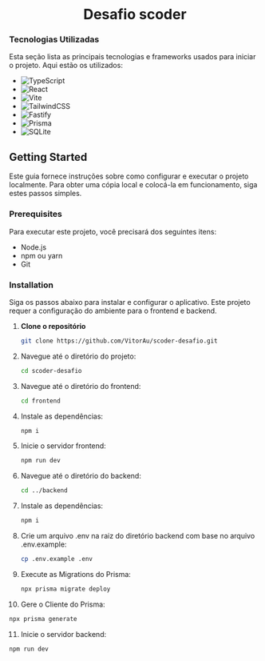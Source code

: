 <!-- PROJECT LOGO -->
<br />
<div align="center">
  <h1 align="center">Desafio scoder</h1>
</div>


<!-- ABOUT THE PROJECT -->
### Tecnologias Utilizadas

Esta seção lista as principais tecnologias e frameworks usados para iniciar o projeto. Aqui estão os utilizados:

* ![TypeScript](https://img.shields.io/badge/typescript-%23007ACC.svg?style=for-the-badge&logo=typescript&logoColor=white)
* ![React](https://img.shields.io/badge/react-%2320232a.svg?style=for-the-badge&logo=react&logoColor=%2361DAFB)
* ![Vite](https://img.shields.io/badge/vite-%23646CFF.svg?style=for-the-badge&logo=vite&logoColor=white)
* ![TailwindCSS](https://img.shields.io/badge/tailwindcss-%2338B2AC.svg?style=for-the-badge&logo=tailwind-css&logoColor=white)
* ![Fastify](https://img.shields.io/badge/fastify-%23000000.svg?style=for-the-badge&logo=fastify&logoColor=white)
* ![Prisma](https://img.shields.io/badge/Prisma-3982CE?style=for-the-badge&logo=Prisma&logoColor=white)
* ![SQLite](https://img.shields.io/badge/sqlite-%2307405e.svg?style=for-the-badge&logo=sqlite&logoColor=white)


## Getting Started

Este guia fornece instruções sobre como configurar e executar o projeto localmente. Para obter uma cópia local e colocá-la em funcionamento, siga estes passos simples.

### Prerequisites

Para executar este projeto, você precisará dos seguintes itens:

* Node.js
* npm ou yarn
* Git

### Installation

Siga os passos abaixo para instalar e configurar o aplicativo. Este projeto requer a configuração do ambiente para o frontend e backend.
1. **Clone o repositório**
   ```sh
   git clone https://github.com/VitorAu/scoder-desafio.git
   ```
2. Navegue até o diretório do projeto:
   ```sh
   cd scoder-desafio
   ```
3. Navegue até o diretório do frontend:
   ```sh
   cd frontend
   ```
4. Instale as dependências:
   ```sh
   npm i
   ```
5. Inicie o servidor frontend:
   ```sh
   npm run dev
   ```
6. Navegue até o diretório do backend:
   ```sh
   cd ../backend
   ```
7. Instale as dependências:
   ```sh
   npm i
   ```
8. Crie um arquivo .env na raiz do diretório backend com base no arquivo .env.example:
   ```sh
   cp .env.example .env
   ```
9. Execute as Migrations do Prisma:
   ```sh
   npx prisma migrate deploy
   ```
10. Gere o Cliente do Prisma:
   ```sh
   npx prisma generate
   ```
11. Inicie o servidor backend:
   ```sh
   npm run dev
   ```
